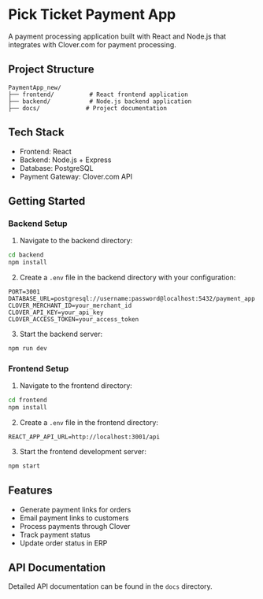 # Pick Ticket Payment App

A payment processing application built with React and Node.js that integrates with Clover.com for payment processing.

## Project Structure
```
PaymentApp_new/
├── frontend/          # React frontend application
├── backend/           # Node.js backend application
├── docs/             # Project documentation
```

## Tech Stack
- Frontend: React
- Backend: Node.js + Express
- Database: PostgreSQL
- Payment Gateway: Clover.com API

## Getting Started

### Backend Setup
1. Navigate to the backend directory:
```bash
cd backend
npm install
```

2. Create a `.env` file in the backend directory with your configuration:
```
PORT=3001
DATABASE_URL=postgresql://username:password@localhost:5432/payment_app
CLOVER_MERCHANT_ID=your_merchant_id
CLOVER_API_KEY=your_api_key
CLOVER_ACCESS_TOKEN=your_access_token
```

3. Start the backend server:
```bash
npm run dev
```

### Frontend Setup
1. Navigate to the frontend directory:
```bash
cd frontend
npm install
```

2. Create a `.env` file in the frontend directory:
```
REACT_APP_API_URL=http://localhost:3001/api
```

3. Start the frontend development server:
```bash
npm start
```

## Features
- Generate payment links for orders
- Email payment links to customers
- Process payments through Clover
- Track payment status
- Update order status in ERP

## API Documentation
Detailed API documentation can be found in the `docs` directory.

